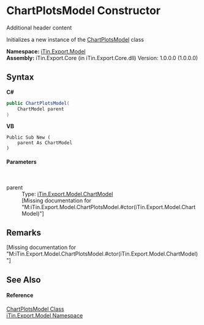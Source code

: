 # ChartPlotsModel Constructor 
Additional header content 

Initializes a new instance of the <a href="d37af5f5-f73d-c555-8ff7-69ecdefa95dd">ChartPlotsModel</a> class

**Namespace:**&nbsp;<a href="ef57ffcc-e95e-b212-5a46-9aa6f5a3511f">iTin.Export.Model</a><br />**Assembly:**&nbsp;iTin.Export.Core (in iTin.Export.Core.dll) Version: 1.0.0.0 (1.0.0.0)

## Syntax

**C#**<br />
``` C#
public ChartPlotsModel(
	ChartModel parent
)
```

**VB**<br />
``` VB
Public Sub New ( 
	parent As ChartModel
)
```


#### Parameters
&nbsp;<dl><dt>parent</dt><dd>Type: <a href="a8ddbbae-39bf-79b5-58c6-02bf57059871">iTin.Export.Model.ChartModel</a><br />\[Missing <param name="parent"/> documentation for "M:iTin.Export.Model.ChartPlotsModel.#ctor(iTin.Export.Model.ChartModel)"\]</dd></dl>

## Remarks
\[Missing <remarks> documentation for "M:iTin.Export.Model.ChartPlotsModel.#ctor(iTin.Export.Model.ChartModel)"\]

## See Also


#### Reference
<a href="d37af5f5-f73d-c555-8ff7-69ecdefa95dd">ChartPlotsModel Class</a><br /><a href="ef57ffcc-e95e-b212-5a46-9aa6f5a3511f">iTin.Export.Model Namespace</a><br />